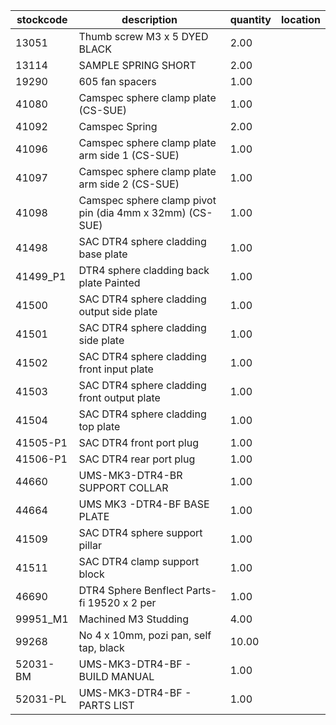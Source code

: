 |stockcode|description|quantity|location|
|---------|-----------|--------|--------|
|13051|Thumb screw M3 x 5 DYED BLACK|2.00||
|13114|SAMPLE SPRING SHORT|2.00||
|19290|605 fan spacers|1.00||
|41080|Camspec sphere clamp plate (CS-SUE)|1.00||
|41092|Camspec Spring|2.00||
|41096|Camspec sphere clamp plate arm side 1 (CS-SUE)|1.00||
|41097|Camspec sphere clamp plate arm side 2 (CS-SUE)|1.00||
|41098|Camspec sphere clamp pivot pin (dia 4mm x 32mm) (CS-SUE)|1.00||
|41498|SAC DTR4 sphere cladding base plate|1.00||
|41499_P1|DTR4 sphere cladding back plate Painted|1.00||
|41500|SAC DTR4 sphere cladding output side plate|1.00||
|41501|SAC DTR4 sphere cladding side plate|1.00||
|41502|SAC DTR4 sphere cladding front input plate|1.00||
|41503|SAC DTR4 sphere cladding front output plate|1.00||
|41504|SAC DTR4 sphere cladding top plate|1.00||
|41505-P1|SAC DTR4 front port plug|1.00||
|41506-P1|SAC DTR4 rear port plug|1.00||
|44660|UMS-MK3-DTR4-BR SUPPORT COLLAR|1.00||
|44664|UMS MK3 -DTR4-BF BASE PLATE|1.00||
|41509|SAC DTR4 sphere support pillar|1.00||
|41511|SAC DTR4 clamp support block|1.00||
|46690|DTR4 Sphere Benflect Parts-fi 19520 x 2 per|1.00||
|99951_M1|Machined M3 Studding|4.00||
|99268|No 4 x 10mm, pozi pan, self tap, black|10.00||
|52031-BM|UMS-MK3-DTR4-BF - BUILD MANUAL|1.00||
|52031-PL|UMS-MK3-DTR4-BF - PARTS LIST|1.00||
